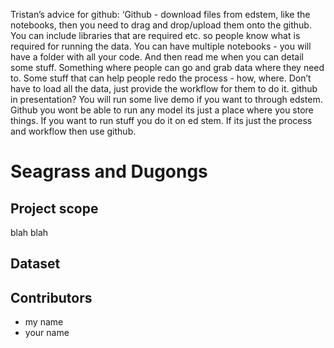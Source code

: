 Tristan’s advice for github:
‘Github - download files from edstem, like the notebooks, then you need to drag and drop/upload them onto the github. You can include libraries that are required etc. so people know what is required for running the data. You can have multiple notebooks - you will have a folder with all your code. And then read me when you can detail some stuff. Something where people can go and grab data where they need to. Some stuff that can help people redo the process - how, where. Don’t have to load all the data, just provide the workflow for them to do it. 
github in presentation? You will run some live demo if you want to through edstem. Github you wont be able to run any model its just a place where you store things. If you want to run stuff you do it on ed stem. If its just the process and workflow then use github. 


# Seagrass and Dugongs

## Project scope

blah blah

## Dataset 

## Contributors

+ my name
+ your name




